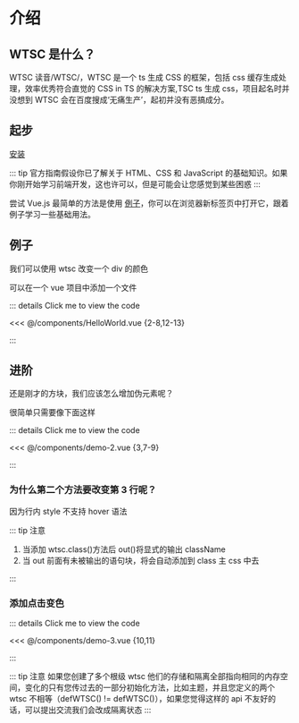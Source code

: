 # 介绍

## WTSC 是什么？

WTSC 读音/WTSC/，WTSC 是一个 ts 生成 CSS 的框架，包括 css 缓存生成处理，效率优秀符合直觉的 CSS in TS 的解决方案,TSC ts 生成 css，项目起名时并没想到 WTSC 会在百度搜成‘无痛生产’，起初并没有恶搞成分。

## 起步

[安装](installation.md)

::: tip
官方指南假设你已了解关于 HTML、CSS 和 JavaScript 的基础知识。如果你刚开始学习前端开发，这也许可以，但是可能会让您感觉到某些困惑
:::

尝试 Vue.js 最简单的方法是使用 [例子](#例子)，你可以在浏览器新标签页中打开它，跟着例子学习一些基础用法。

## 例子

我们可以使用 wtsc 改变一个 div 的颜色

可以在一个 vue 项目中添加一个文件

<script setup>
import HelloWorld from '../components/HelloWorld.vue'
import demo2 from '../components/demo-2.vue'
import demo3 from '../components/demo-3.vue'
</script>

<HelloWorld/>

::: details Click me to view the code

<<< @/components/HelloWorld.vue {2-8,12-13}

:::

## 进阶

还是刚才的方块，我们应该怎么增加伪元素呢？

很简单只需要像下面这样

<demo2/>

::: details Click me to view the code

<<< @/components/demo-2.vue {3,7-9}

:::

### 为什么第二个方法要改变第 3 行呢？

因为行内 style 不支持 hover 语法

::: tip 注意

1. 当添加 wtsc.class()方法后 out()将显式的输出 className
2. 当 out 前面有未被输出的语句块，将会自动添加到 class 主 css 中去

:::

### 添加点击变色

<demo3/>

::: details Click me to view the code

<<< @/components/demo-3.vue {10,11}

:::

::: tip 注意
如果您创建了多个根级 wtsc 他们的存储和隔离全部指向相同的内存空间，变化的只有您传过去的一部分初始化方法，比如主题，并且您定义的两个 wtsc 不相等（defWTSC() != defWTSC()），如果您觉得这样的 api 不友好的话，可以提出交流我们会改成隔离状态
:::
